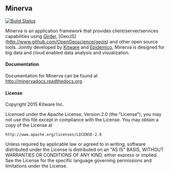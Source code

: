 ## Minerva
[![Build Status](https://travis-ci.org/Kitware/minerva.png?branch=master)](https://travis-ci.org/Kitware/minerva)

Minerva is an application framework that provides client/server/services
capabilities using [Girder](http://www.github.com/Girder/girder), [GeoJS]
(http://www.github.com/OpenGeoscience/geojs) and other open source tools.
Jointly developed by  [Kitware](http://www.kitware.com) and
[Epidemico](http://epidemico.com), Minerva is designed for big data and cloud
enabled data analysis and visualization.

#### Documentation

Documentation for Minerva can be found at http://minervadocs.readthedocs.org.

#### License

Copyright 2015 Kitware Inc.

Licensed under the Apache License, Version 2.0 (the "License"); you may not use this file except in compliance with the License. You may obtain a copy of the License at

    http://www.apache.org/licenses/LICENSE-2.0

Unless required by applicable law or agreed to in writing, software distributed under the License is distributed on an "AS IS" BASIS, WITHOUT WARRANTIES OR CONDITIONS OF ANY KIND, either express or implied. See the License for the specific language governing permissions and limitations under the License.
